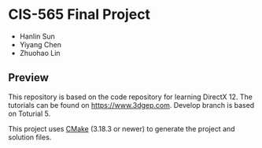 # CIS-565 Final Project
* Hanlin Sun
* Yiyang Chen
* Zhuohao Lin
  
## Preview

This repository is based on the code repository for learning DirectX 12. The tutorials can be found on https://www.3dgep.com.
Develop branch is based on Toturial 5.

This project uses [CMake](https://cmake.org/) (3.18.3 or newer) to generate the project and solution files.
